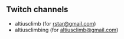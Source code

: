 
## Twitch channels

- altiusclimb  (for  rstar@gmail.com)
- altiusclimbing  (for  altiusclimb@gmail.com)
